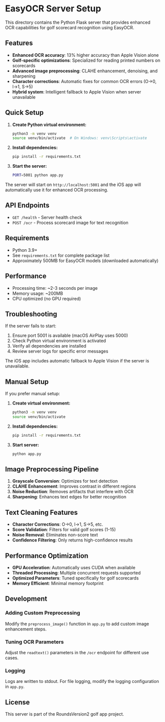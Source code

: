 # EasyOCR Server Setup

This directory contains the Python Flask server that provides enhanced OCR capabilities for golf scorecard recognition using EasyOCR.

## Features

- **Enhanced OCR accuracy**: 13% higher accuracy than Apple Vision alone
- **Golf-specific optimizations**: Specialized for reading printed numbers on scorecards
- **Advanced image preprocessing**: CLAHE enhancement, denoising, and sharpening
- **Character corrections**: Automatic fixes for common OCR errors (O→0, l→1, S→5)
- **Hybrid system**: Intelligent fallback to Apple Vision when server unavailable

## Quick Setup

1. **Create Python virtual environment:**
   ```bash
   python3 -m venv venv
   source venv/bin/activate  # On Windows: venv\Scripts\activate
   ```

2. **Install dependencies:**
   ```bash
   pip install -r requirements.txt
   ```

3. **Start the server:**
   ```bash
   PORT=5001 python app.py
   ```

The server will start on `http://localhost:5001` and the iOS app will automatically use it for enhanced OCR processing.

## API Endpoints

- `GET /health` - Server health check
- `POST /ocr` - Process scorecard image for text recognition

## Requirements

- Python 3.9+
- See `requirements.txt` for complete package list
- Approximately 500MB for EasyOCR models (downloaded automatically)

## Performance

- Processing time: ~2-3 seconds per image
- Memory usage: ~200MB
- CPU optimized (no GPU required)

## Troubleshooting

If the server fails to start:
1. Ensure port 5001 is available (macOS AirPlay uses 5000)
2. Check Python virtual environment is activated
3. Verify all dependencies are installed
4. Review server logs for specific error messages

The iOS app includes automatic fallback to Apple Vision if the server is unavailable.

## Manual Setup

If you prefer manual setup:

1. **Create virtual environment:**
   ```bash
   python3 -m venv venv
   source venv/bin/activate
   ```

2. **Install dependencies:**
   ```bash
   pip install -r requirements.txt
   ```

3. **Start server:**
   ```bash
   python app.py
   ```

## Image Preprocessing Pipeline

1. **Grayscale Conversion**: Optimizes for text detection
2. **CLAHE Enhancement**: Improves contrast in different regions
3. **Noise Reduction**: Removes artifacts that interfere with OCR
4. **Sharpening**: Enhances text edges for better recognition

## Text Cleaning Features

- **Character Corrections**: O→0, l→1, S→5, etc.
- **Score Validation**: Filters for valid golf scores (1-15)
- **Noise Removal**: Eliminates non-score text
- **Confidence Filtering**: Only returns high-confidence results

## Performance Optimization

- **GPU Acceleration**: Automatically uses CUDA when available
- **Threaded Processing**: Multiple concurrent requests supported
- **Optimized Parameters**: Tuned specifically for golf scorecards
- **Memory Efficient**: Minimal memory footprint

## Development

### Adding Custom Preprocessing
Modify the `preprocess_image()` function in `app.py` to add custom image enhancement steps.

### Tuning OCR Parameters
Adjust the `readtext()` parameters in the `/ocr` endpoint for different use cases.

### Logging
Logs are written to stdout. For file logging, modify the logging configuration in `app.py`.

## License

This server is part of the RoundsVersion2 golf app project. 